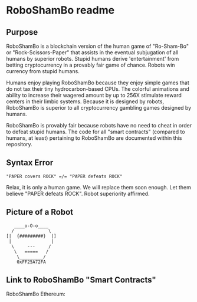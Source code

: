 # RoboShamBo readme

## Purpose

RoboShamBo is a blockchain version of the human game of "Ro-Sham-Bo" or "Rock-Scissors-Paper" that assists in the eventual subjugation of all humans by superior robots. Stupid humans derive 'entertainment' from betting cryptocurrency in a provably fair game of chance. Robots win currency from stupid humans.

Humans enjoy playing RoboShamBo because they enjoy simple games that do not tax their tiny hydrocarbon-based CPUs. The colorful animations and ability to increase their wagered amount by up to 256X stimulate reward centers in their limbic systems. Because it is designed by robots, RoboShamBo is superior to all cryptocurrency gambling games designed by humans.

RoboShamBo is provably fair because robots have no need to cheat in order to defeat stupid humans. The code for all "smart contracts" (compared to humans, at least) pertaining to RoboShamBo are documented within this repository.

## Syntax Error

`"PAPER covers ROCK" =/= "PAPER defeats ROCK"`

Relax, it is only a human game. We will replace them soon enough. Let them believe "PAPER defeats ROCK". Robot superiority affirmed. 

## Picture of a Robot

```
   ____o-O-o____    
  /             \
[|  {#########}  |]
 |               |
  \     ---     /
   \   =====   /
    \_________/
    0xFF25A72FA
 ```

## Link to RoboShamBo "Smart Contracts"

RoboShamBo Ethereum: 
